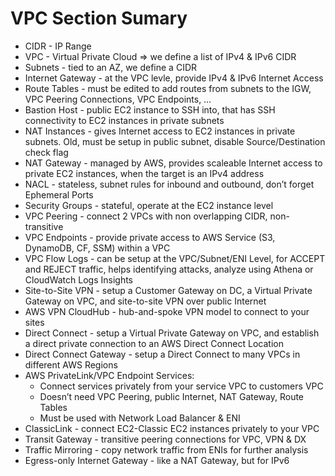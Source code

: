 # VPC Section Sumary

- CIDR - IP Range
- VPC - Virtual Private Cloud ⇒ we define a list of IPv4 & IPv6 CIDR
- Subnets - tied to an AZ, we define a CIDR
- Internet Gateway - at the VPC levle, provide IPv4 & IPv6 Internet Access
- Route Tables - must be edited to add routes from subnets to the IGW, VPC Peering Connections, VPC Endpoints, …
- Bastion Host - public EC2 instance to SSH into, that has SSH connectivity to EC2 instances in private subnets
- NAT Instances - gives Internet access to EC2 instances in private subnets. Old, must be setup in public subnet, disable Source/Destination check flag
- NAT Gateway - managed by AWS, provides scaleable Internet access to private EC2 instances, when the target is an IPv4 address
- NACL - stateless, subnet rules for inbound and outbound, don’t forget Ephemeral Ports
- Security Groups - stateful, operate at the EC2 instance level
- VPC Peering - connect 2 VPCs with non overlapping CIDR, non-transitive
- VPC Endpoints - provide private access to AWS Service (S3, DynamoDB, CF, SSM) within a VPC
- VPC Flow Logs - can be setup at the VPC/Subnet/ENI Level, for ACCEPT and REJECT traffic, helps identifying attacks, analyze using Athena or CloudWatch Logs Insights
- Site-to-Site VPN - setup a Customer Gateway on DC, a Virtual Private Gateway on VPC, and site-to-site VPN over public Internet
- AWS VPN CloudHub - hub-and-spoke VPN model to connect to your sites
- Direct Connect - setup a Virtual Private Gateway on VPC, and establish a direct private connection to an AWS Direct Connect Location
- Direct Connect Gateway - setup a Direct Connect to many VPCs in different AWS Regions
- AWS PrivateLink/VPC Endpoint Services:
    - Connect services privately from your service VPC to customers VPC
    - Doesn’t need VPC Peering, public Internet, NAT Gateway, Route Tables
    - Must be used with Network Load Balancer & ENI
- ClassicLink - connect EC2-Classic EC2 instances privately to your VPC
- Transit Gateway - transitive peering connections for VPC, VPN & DX
- Traffic Mirroring - copy network traffic from ENIs for further analysis
- Egress-only Internet Gateway - like a NAT Gateway, but for IPv6
